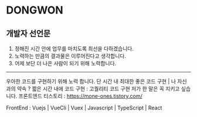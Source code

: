 # DONGWON

<h2>개발자 선언문 </h2>

1. 정해진 시간 안에 업무를 마치도록 최선을 다하겠습니다.
2. 노력하는 만큼의 결과물은 이루어진다고 생각합니다.
3. 어제 보단 더 나은 사람이 되기 위해 노력합니다.
---------------------------
   우아한 코드를 구현하기 위해 노력 합니다.
   단 시간 내 최대한 좋은 코드 구현 | 나 자신과의 약속 ? 짧은 시간 내에 코드 구현 : 고퀄리티 코드 구현 
   저가 한 말은 꼭 지키고 싶습니다.
프론트엔드 티스토리 : https://mone-ones.tistory.com/

FrontEnd : Vuejs | VueCli | Vuex | Javascript | TypeScript | React 
